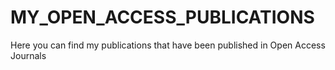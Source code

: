 # MY_OPEN_ACCESS_PUBLICATIONS
Here you can find my publications that have been published in Open Access Journals
